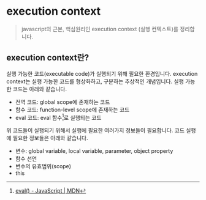 # execution context

> javascript의 근본, 핵심원리인 execution context (실행 컨텍스트)를 정리합니다.

## execution context란?

실행 가능한 코드(executable code)가 실행되기 위해 필요한 환경입니다.
execution context는 실행 가능한 코드를 형상화하고, 구분하는 추상적인 개념입니다.
실행 가능한 코드는 아래와 같습니다.

- 전역 코드: global scope에 존재하는 코드
- 함수 코드: function-level scope에 존재하는 코드
- eval 코드: eval 함수[^1]로 실행되는 코드

위 코드들이 실행되기 위해서 실행에 필요한 여러가지 정보들이 필요합니다.
코드 실행에 필요한 정보들은 아래와 같습니다.

- 변수: global variable, local variable, parameter, object property
- 함수 선언
- 변수의 유효범위(scope)
- this

[^1]: [eval() - JavaScript | MDN](https://developer.mozilla.org/ko/docs/Web/JavaScript/Reference/Global_Objects/eval)
